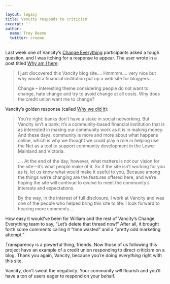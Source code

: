 ```yaml
---

layout: legacy
title: Vancity responds to criticism
excerpt: ''
author:
  name: Trey Reeme
  twitter: creeme
---
```


<p>Last week one of Vancity&#8217;s <a href="http://changeeverything.ca">Change Everything</a> participants asked a tough question, and I was itching for a response to appear.  The user wrote in a post titled <a href="http://changeeverything.ca/why_am_i_here">Why am I here</a>:</p>


<blockquote><p>I just discovered this Vancity blog site&#8230;.  Hmmmm&#8230;. very nice but why would a financial institution put up a web site for bloggers&#8230;. </p><p>Change &#8211; interesting theme considering people do not want to change, hate change and try to avoid change at all costs.  Why does the credit union want me to change?</p></blockquote>

<p>Vancity&#8217;s golden response (called <a href="http://changeeverything.ca/why_we_did_it">Why we did it</a>):</p>


<blockquote><p>You&#8217;re right: banks don&#8217;t have a stake in social networking. But Vancity isn&#8217;t a bank; it&#8217;s a community-based financial institution that is as interested in making our community work as it is in making money. And these days, community is more and more about what happens online, which is why we thought we could play a role in helping use the Net as a tool to support community development in the Lower Mainland and Victoria.</p><p>.... At the end of the day, however, what matters is not our vision for the site&#8212;it&#8217;s what people make of it. So if the site isn&#8217;t working for you as is, let us know what would make it useful to you. Because among the things we&#8217;re changing are the features offered here, and we&#8217;re hoping the site will continue to evolve to meet the community&#8217;s interests and expectations.</p><p>By the way, in the interest of full disclosure, I work at Vancity and was one of the people who helped bring this site to life. I look forward to hearing more comments&#8230;</p></blockquote>

<p>How easy it would&#8217;ve been for William and the rest of Vancity&#8217;s Change Everything team to say, &#8220;Let&#8217;s delete that thread now!&#8221;  After all, it brought forth some comments calling it &#8220;time wasted&#8221; and a &#8220;pretty odd marketing attempt.&#8221;</p>


<p>Transparency is a powerful thing, friends.  Now those of us following this project have an example of a credit union responding to direct criticism on a blog.  Thank you again, Vancity, because you&#8217;re doing <em>everything</em> right with this site.</p>


<p>Vancity, don&#8217;t sweat the negativity.  Your community <em>will</em> flourish and you&#8217;ll have a ton of users eager to respond on your behalf.</p>